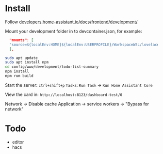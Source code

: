 # Install

Follow [developers.home-assistant.io/docs/frontend/development/](https://developers.home-assistant.io/docs/frontend/development/)

Mount your development folder in to devcontainer.json, for example:
```json
  "mounts": [
  "source=${localEnv:HOME}${localEnv:USERPROFILE}/WorkspaceWSL/lovelace-cards/,target=/workspaces/core/config/www/development,type=bind,consistency=cached"
  ],
```

```bash
sudo apt update
sudo apt install npm
cd config/www/development/todo-list-summary
npm install
npm run build
```

Start the server:
`ctrl+shift+p`
`Tasks:Run Task` -> `Run Home Assistant Core`

View the card in:
`http://localhost:8123/dashboard-test/0`

Network -> Disable cache
Application -> service workers -> "Bypass for network"

# Todo
- editor
- hacs
